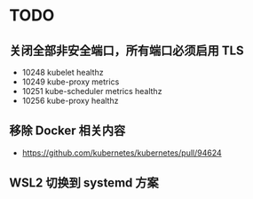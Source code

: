 # TODO

## 关闭全部非安全端口，所有端口必须启用 TLS

* 10248  kubelet         healthz
* 10249  kube-proxy      metrics
* 10251  kube-scheduler  metrics healthz
* 10256  kube-proxy      healthz

## 移除 Docker 相关内容

* https://github.com/kubernetes/kubernetes/pull/94624

## WSL2 切换到 systemd 方案

